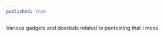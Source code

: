 ```yaml
---
published: true
---
```

Various gadgets and doodads related to pentesting that I mess
<!--stackedit_data:
eyJoaXN0b3J5IjpbMTEyOTA3Mzc3NF19
-->